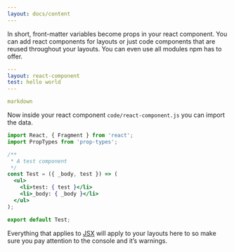 ```yaml
---
layout: docs/content
---
```


In short, front-matter variables become props in your react component. You can add react components for layouts or just code components that are reused
throughout your layouts. You can even use all modules npm has to offer.

```yaml
---
layout: react-component
test: hello world
---

markdown
```

Now inside your react component `code/react-component.js` you can import the data.

```jsx
import React, { Fragment } from 'react';
import PropTypes from 'prop-types';

/**
 * A test component
 */
const Test = ({ _body, test }) => (
  <ul>
    <li>test: { test }</li>
    <li>_body: { _body }</li>
  </ul>
);

export default Test;
```

Everything that applies to [JSX](https://facebook.github.io/jsx/) will apply to your layouts here to so make sure you pay attention to the console
and it’s warnings.
